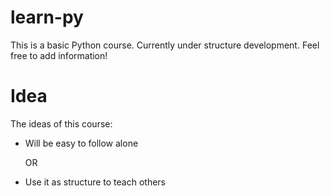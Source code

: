 # learn-py
This is a basic Python course. Currently under structure development. Feel free to add information!

# Idea
The ideas of this course:
- Will be easy to follow alone

    OR

- Use it as structure to teach others
